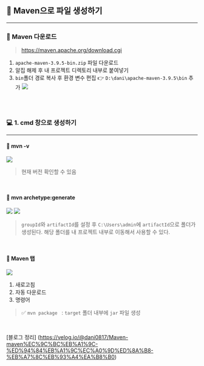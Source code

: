 ## 📕 Maven으로 파일 생성하기
___


### 📩 Maven 다운로드
> https://maven.apache.org/download.cgi

1. `apache-maven-3.9.5-bin.zip` 파일 다운로드
2. 알집 해제 후 내 프로젝트 디렉토리 내부로 붙여넣기
3. `bin`폴더 경로 복사 후 환경 변수 편집
   👉 `D:\dani\apache-maven-3.9.5\bin` 추가
   ![](https://velog.velcdn.com/images/dani0817/post/547b00fa-d500-428b-991e-3d53f88c7903/image.png)

<br>
<br>

### 💻 1. cmd 창으로 생성하기
___
#### 📩 mvn -v
![](https://velog.velcdn.com/images/dani0817/post/8d26ea7b-561e-448b-a2f0-bd9ddf09f33c/image.png)
> 현재 버전 확인할 수 있음

<br>

#### 📩 mvn archetype:generate
![](https://velog.velcdn.com/images/dani0817/post/06d50f58-4554-4f27-a233-1d53cdd82007/image.png)
![](https://velog.velcdn.com/images/dani0817/post/b3e4e3a9-5b0b-4f57-bc35-4db0287a267a/image.png)

> `groupId`와 `artifactId`를 설정 후 `C:\Users\admin`에 `artifactId`으로 폴더가 생성된다. 해당 폴더를 내 프로젝트 내부로 이동해서 사용할 수 있다.

<br>

#### 💾 Maven 탭
![](https://velog.velcdn.com/images/dani0817/post/4ee2a4cf-fcf9-4ba6-b5d0-5e38e1fb1adf/image.png)

1. 새로고침
2. 자동 다운로드
3. 명령어

> ✅ `mvn package ` : `target` 폴더 내부에 `jar` 파일 생성

<br>


[블로그 정리] (https://velog.io/@dani0817/Maven-maven%EC%9C%BC%EB%A1%9C-%ED%94%84%EB%A1%9C%EC%A0%9D%ED%8A%B8-%EB%A7%8C%EB%93%A4%EA%B8%B0)